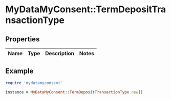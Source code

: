 # MyDataMyConsent::TermDepositTransactionType

## Properties

| Name | Type | Description | Notes |
| ---- | ---- | ----------- | ----- |

## Example

```ruby
require 'mydatamyconsent'

instance = MyDataMyConsent::TermDepositTransactionType.new()
```

